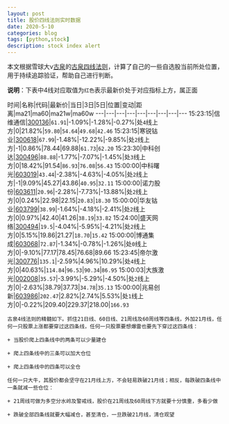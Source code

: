 ```yaml
---
layout: post
title: 股价四线法则实时数据
date: 2020-5-10
categories: blog
tags: [python,stock]
description: stock index alert
---
```



本文根据雪球大v[古泉](https://xueqiu.com/u/7148646888)的[古泉四线法则](https://xueqiu.com/7148646888/130498192)，计算了自己的一些自选股当前所处位置，用于持续追踪验证，帮助自己进行判断。

**说明**：下表中4线对应取值为`红色`表示最新价处于对应指标上方，属正面

时间|名称|代码|最新价|当日|3日|5日|位置|变动|距离|ma21|ma60|ma21w|ma60w
---|---|---|---|---|---|---|---|---
15:23:15|信维通信|[300136](https://xueqiu.com/S/SZ300136)|`61.91`|-1.09%|-1.28%|-0.27%|处`4`线上方|0|21.82%|`59.80`|`54.64`|`49.68`|`42.46`
15:23:15|寒锐钴业|[300618](https://xueqiu.com/S/SZ300618)|`67.99`|-1.48%|-12.22%|-9.85%|处`2`线上方|-1|0.86%|78.44|69.88|`61.73`|`62.20`
15:23:30|中科创达|[300496](https://xueqiu.com/S/SZ300496)|`88.88`|-1.77%|-7.07%|-1.45%|处`3`线上方|0|18.42%|91.54|`86.93`|`76.08`|`56.43`
15:00:00|中科曙光|[603019](https://xueqiu.com/S/SH603019)|`43.44`|-2.38%|-4.63%|-4.05%|处`2`线上方|-1|9.09%|45.27|43.86|`40.95`|`32.11`
15:00:00|诺力股份|[603611](https://xueqiu.com/S/SH603611)|`20.96`|-2.28%|-7.73%|-13.88%|处`2`线上方|0|0.24%|22.98|22.15|`20.83`|`18.30`
15:00:00|华友钴业|[603799](https://xueqiu.com/S/SH603799)|`38.99`|-1.64%|-4.18%|-2.41%|处`2`线上方|0|0.97%|42.40|41.26|`38.19`|`33.82`
15:24:00|盛天网络|[300494](https://xueqiu.com/S/SZ300494)|`19.5`|-4.04%|-5.95%|-4.21%|处`2`线上方|0|5.15%|19.86|21.27|`18.70`|`15.42`
15:00:00|博通集成|[603068](https://xueqiu.com/S/SH603068)|`72.87`|-1.34%|-0.78%|-1.26%|处`0`线上方|0|-9.10%|77.17|78.45|76.68|89.66
15:23:45|帝尔激光|[300776](https://xueqiu.com/S/SZ300776)|`135.1`|-2.59%|4.96%|10.29%|处`4`线上方|0|40.63%|`114.84`|`96.53`|`90.34`|`86.95`
15:00:03|大族激光|[002008](https://xueqiu.com/S/SZ002008)|`35.57`|-3.99%|-5.29%|-4.50%|处`2`线上方|0|-2.63%|38.79|37.73|`34.78`|`35.13`
15:00:00|兆易创新|[603986](https://xueqiu.com/S/SH603986)|`202.47`|2.82%|2.74%|5.53%|处`1`线上方|0|-0.22%|209.40|229.37|218.00|`166.93`

```
古泉4线法则的精髓如下。抓住21日线、60日线、21周线及60周线等四条线，外加21月线，任何一只股票上涨都要穿过这四条线，任何一只股票要想爆雷也要先下穿过这四条线：

+ 当股价爬上四条线中的两条可以少量建仓

+ 爬上四条线中的三条可以加大仓位

+ 爬上四条线中的四条可以全仓

任何一只大牛，其股价都会坚守在21月线上方，不会轻易跌破21月线；相反，每跌破四条线中一条就减一些仓位：

+ 21周线可做为多空分水岭及警戒线，股价在21周线及60周线下方就要十分慎重，多看少做

+ 跌破全部四条线就要大幅减仓，甚至清仓，一旦跌破21月线，清仓观望
```
